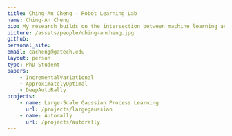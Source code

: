 ```yaml
---
title: Ching-An Cheng - Robot Learning Lab
name: Ching-An Cheng
bio: My research builds on the intersection between machine learning and control with special focus on robotic systems. I am interested in theories and algorithms that consider uncertainties and constraints in real-world applications. Particularly, my current research topics include (deep) reinforcement/imitation learning, Gaussian processes, and kernel methods. 
picture: /assets/people/ching-ancheng.jpg
github: 
personal_site: 
email: cacheng@gatech.edu
layout: person
type: PhD Student
papers:
    - IncrementalVariational
    - ApproximatelyOptimal
    - DeepAutoRally
projects:
    - name: Large-Scale Gaussian Process Learning
      url: /projects/largegaussian
    - name: Autorally
      url: /projects/autorally
---
```

